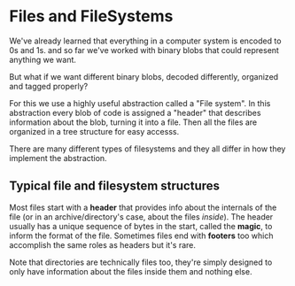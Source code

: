 # Files and FileSystems
We've already learned that everything in a computer system is encoded to 0s and 1s. and so far we've worked with binary blobs that could represent anything we want.

But what if we want different binary blobs, decoded differently, organized and tagged properly?

For this we use a highly useful abstraction called a "File system". In this abstraction every blob of code is assigned a "header" that describes information about the blob, turning it into a file. Then all the files are organized in a tree structure for easy accesss.

There are many different types of filesystems and they all differ in how they implement the abstraction. 

## Typical file and filesystem structures
Most files start with a **header** that provides info about the internals of the file (or in an archive/directory's case, about the files *inside*). The header usually has a unique sequence of bytes in the start, called the **magic**, to inform the format of the file.
Sometimes files end with **footers** too which accomplish the same roles as headers but it's rare.

Note that directories are technically files too, they're simply designed to only have information about the files inside them and nothing else.
